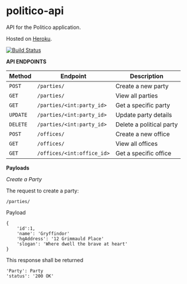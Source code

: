 # politico-api
API for the Politico application.

Hosted on [Heroku](https://my-politico-api.herokuapp.com/).

[![Build Status](https://travis-ci.com/lizwkariuki58/politico-api.svg?branch=develop)](https://travis-ci.com/lizwkariuki58/politico-api)

**API ENDPOINTS**

| Method   | Endpoint                       | Description                           |
| -------- | -------------------------------| ------------------------------------- |
| `POST`   | `/parties/`                    | Create a new party                    |
| `GET`    | `/parties/`                    | View all parties                      |
| `GET`    | `/parties/<int:party_id>`      | Get a specific party                  |
| `UPDATE` | `/parties/<int:party_id>`      | Update party details                  |
| `DELETE` | `/parties/<int:party_id>`      | Delete a political party              |
| `POST`   | `/offices/`                    | Create a new office                   |
| `GET`    | `/offices/`                    | View all offices                      |
| `GET`    | `/offices/<int:office_id>`     | Get a specific office                 |



**Payloads**

*Create a Party*

The request to create a party:

```/parties/```

Payload
```
{
    'id':1,
    'name': 'Gryffindor'
    'hqAddress': '12 Grimmauld Place'
    'slogan': 'Where dwell the brave at heart'
}
```

This response shall be returned
```
'Party': Party
'status': '200 OK'
```
